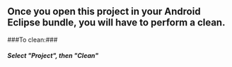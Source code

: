 Once you open this project in your Android Eclipse bundle, you will have to perform a clean.
---
###To clean:###
##### Select "Project", then "Clean" #####
